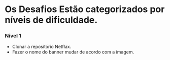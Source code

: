 # Os Desafios Estão categorizados por níveis de dificuldade.

### Nível 1

 - Clonar a repositório Netflax.
 - Fazer o nome do banner mudar de acordo com a imagem.

